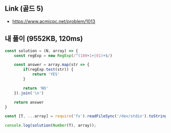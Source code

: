 ## Link (골드 5)          

- https://www.acmicpc.net/problem/1013  


## 내 풀이 (9552KB, 120ms)    

```js
const solution = (N, array) => {
    const regExp = new RegExp(/^(100+1+|01)+$/)

    const answer = array.map(str => {
        if(regExp.test(str)) {
            return 'YES'
        }

        return 'NO'
    }).join('\n')

    return answer
}

const [T, ...array] = require('fs').readFileSync('/dev/stdin').toString().trim().split('\n');

console.log(solution(Number(T), array));
```
